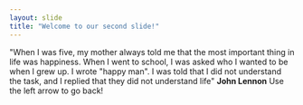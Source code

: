 ```yaml
---
layout: slide
title: "Welcome to our second slide!"
---
```

 "When I was five, my mother always told me that the most important thing in life was happiness. When I went to school, I was asked who I wanted to be when I grew up. I wrote "happy man". I was told that I did not understand the task, and I replied that they did not understand life" **John Lennon**
Use the left arrow to go back!

